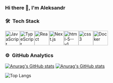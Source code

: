 ### Hi there 👋, I'm Aleksandr

### 🛠 &nbsp;Tech Stack
<div style="display: flex;">
  <img width="48" height="48" src="https://img.icons8.com/color/48/javascript--v1.png" alt="JavaScript" title="JavaScript"/>
  <img width="48" height="48" src="https://img.icons8.com/color/48/typescript.png" alt="TypeScript"  title="TypeScript"/>
  <img width="48" height="48" src="https://img.icons8.com/color/48/react-native.png" alt="React"  title="React"/>
  <img width="48" height="48" src="https://img.icons8.com/color/48/nextjs.png" alt="Next.js" title="Next.js"/>
  <img width="48" height="48" src="https://img.icons8.com/color/48/html-5--v1.png" alt="html-5--v1" title="HTML"/>
  <img width="48" height="48" src="https://img.icons8.com/color/48/css3.png" alt="css3" title="CSS"/>
  <img width="48" height="48" src="https://img.icons8.com/color/48/docker.png" alt="Docker"  title="Docker"/>
</div>


### ⚙️ &nbsp;GitHub Analytics

[![Anurag's GitHub stats](https://github-readme-stats.vercel.app/api?username=kruglyakov-ak&show_icons=true&theme=dark&count_private=true&hide=stars,issues,contribs#gh-dark-mode-only)](https://github.com/kruglyakov-ak#gh-dark-mode-only)
[![Anurag's GitHub stats](https://github-readme-stats.vercel.app/api?username=kruglyakov-ak&show_icons=true&theme=graywhite&count_private=true&hide=stars,issues,contribs#gh-light-mode-only)](https://github.com/kruglyakov-ak#gh-light-mode-only)


![Top Langs](https://github-readme-stats.vercel.app/api/top-langs/?username=kruglyakov-ak&layout=compact)
